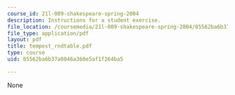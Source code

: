 ```yaml
---
course_id: 21l-009-shakespeare-spring-2004
description: Instructions for a student exercise.
file_location: /coursemedia/21l-009-shakespeare-spring-2004/85562ba6b37a0846a360e5af1f264ba5_tempest_rndtable.pdf
file_type: application/pdf
layout: pdf
title: tempest_rndtable.pdf
type: course
uid: 85562ba6b37a0846a360e5af1f264ba5

---
```

None